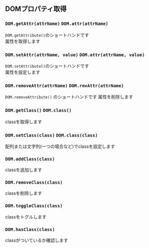 ## DOMプロパティ取得
### `DOM.getAttr(attrName)` `DOM.attr(attrName)`
`DOM.getAttribute()`のショートハンドです  
属性を取得します

### `DOM.setAttr(attrName, value)` `DOM.attr(attrName, value)`
`DOM.setAttribute()`のショートハンドです  
属性を設定します

### `DOM.removeAttr(attrName)` `DOM.rmvAttr(attrName)`
`DOM.removeAttribute()` のショートハンドです
属性を削除します

### `DOM.getClass()` `DOM.class()`
classを取得します  

### `DOM.setClass(class)` `DOM.class(class)`
配列または文字列(一つの場合など)でclassを設定します

### `DOM.addClass(class)`
classを追加します  

### `DOM.removeClass(class)`
classを削除します  

### `DOM.toggleClass(class)`
classをトグルします  

### `DOM.hasClass(class)`
classがついているか確認します  
